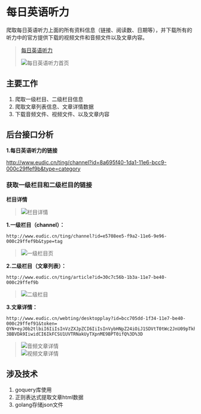 # 每日英语听力 #

爬取每日英语听力上面的所有资料信息（链接、阅读数、日期等），并下载所有的听力中的官方提供下载的视频文件和音频文件以及文章内容。

> [每日英语听力](http://www.eudic.cn/ting/)
> 
> ![每日英语听力首页](https://github.com/jaydenwen123/GolangSpider/blob/master/GolangSpider/example/english/images/home.png)

## 主要工作 ##
1. 爬取一级栏目、二级栏目信息
2. 爬取文章列表信息、文章详情数据
3. 下载音频文件、视频文件、以及文章内容


## 后台接口分析 ##

**1.每日英语听力的链接** 

http://www.eudic.cn/ting/channel?id=8a695f40-1da1-11e6-bcc9-000c29ffef9b&type=category

### 获取一级栏目和二级栏目的链接 ###

**栏目详情**

> ![栏目详情](https://github.com/jaydenwen123/GolangSpider/blob/master/GolangSpider/example/english/images/category_detail.png) 

**1.一级栏目（channel）：**



    http://www.eudic.cn/ting/channel?id=e5708ee5-f9a2-11e6-9e96-000c29ffef9b&type=tag

> ![一级栏目页](https://github.com/jaydenwen123/GolangSpider/blob/master/GolangSpider/example/english/images/category.png) 

**2.二级栏目（文章列表）：**


    http://www.eudic.cn/ting/article?id=30c7c56b-1b3a-11e7-be40-000c29ffef9b
  

> ![二级栏目](https://github.com/jaydenwen123/GolangSpider/blob/master/GolangSpider/example/english/images/article.png)  
>  

**3.文章详情：**

	http://www.eudic.cn/webting/desktopplay?id=bcc705dd-1f34-11e7-be40-000c29ffef91&token=
	QYN+eyJ0b2tlbiI6IiIsInVzZXJpZCI6IiIsInVybHNpZ24iOiJ1SDVtT0tWc2JnU09pTkhyUkkzS0Job
	3BBVDA9IiwidCI6IkFCSU1UVTRNakUyTXpnME9BPT0ifQ%3D%3D

> ![音频文章详情](https://github.com/jaydenwen123/GolangSpider/blob/master/GolangSpider/example/english/images/audio_content.png)   
> ![视频文章详情](https://github.com/jaydenwen123/GolangSpider/blob/master/GolangSpider/example/english/images/video_content.png)   
  

## 涉及技术 ##
1. goquery库使用
2. 正则表达式提取文章html数据
4. golang存储json文件
